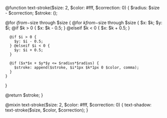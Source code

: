 @function text-stroke($size: 2, $color: #fff, $correction: 0) {
  $radius: $size - $correction;
  $stroke: ();

  @for $i from -$size through $size {
    @for $k from -$size through $size {
      $x: $k;
      $y: $i;
      @if $k > 0 {
        $x: $k - 0.5;
      } @elseif $k < 0 {
        $x: $k + 0.5;
      }

      @if $i > 0 {
        $y: $i - 0.5;
      } @elseif $i < 0 {
        $y: $i + 0.5;
      }

      @if ($x*$x + $y*$y <= $radius*$radius) {
        $stroke: append($stroke, $i*1px $k*1px 0 $color, comma);
      }
    }
  }

  @return $stroke;
}

@mixin text-stroke($size: 2, $color: #fff, $correction: 0) {
  text-shadow: text-stroke($size, $color, $correction);
}
